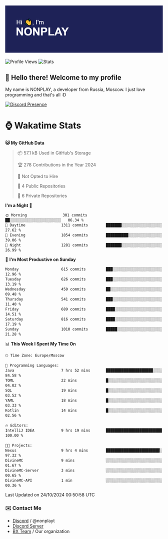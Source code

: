 ![Discord Presence](./header.png)
<br></br>
![Profile Views](https://komarev.com/ghpvc/?username=NONPLAYT&color=blue&style=for-the-badge)
![Stats](https://img.shields.io/badge/0%25-OPTIMIZED-orange?style=for-the-badge)


## :wave: Hello there! Welcome to my profile

My name is NONPLAY, a developer from Russia, Moscow. I just love programming and that's all :D

[![Discord Presence](https://lanyard.cnrad.dev/api/597087584090587177?showDisplayName=true)](https://discord.com/users/597087584090587177) 

# ⌚ Wakatime Stats

<!--START_SECTION:waka-->
**🐱 My GitHub Data** 

> 📦 57.1 kB Used in GitHub's Storage 
 > 
> 🏆 278 Contributions in the Year 2024
 > 
> 🚫 Not Opted to Hire
 > 
> 📜 4 Public Repositories 
 > 
> 🔑 6 Private Repositories 
 > 
**I'm a Night 🦉** 

```text
🌞 Morning                301 commits         ██░░░░░░░░░░░░░░░░░░░░░░░   06.34 % 
🌆 Daytime                1311 commits        ███████░░░░░░░░░░░░░░░░░░   27.62 % 
🌃 Evening                1854 commits        ██████████░░░░░░░░░░░░░░░   39.06 % 
🌙 Night                  1281 commits        ███████░░░░░░░░░░░░░░░░░░   26.99 % 
```
📅 **I'm Most Productive on Sunday** 

```text
Monday                   615 commits         ███░░░░░░░░░░░░░░░░░░░░░░   12.96 % 
Tuesday                  626 commits         ███░░░░░░░░░░░░░░░░░░░░░░   13.19 % 
Wednesday                450 commits         ██░░░░░░░░░░░░░░░░░░░░░░░   09.48 % 
Thursday                 541 commits         ███░░░░░░░░░░░░░░░░░░░░░░   11.40 % 
Friday                   689 commits         ████░░░░░░░░░░░░░░░░░░░░░   14.51 % 
Saturday                 816 commits         ████░░░░░░░░░░░░░░░░░░░░░   17.19 % 
Sunday                   1010 commits        █████░░░░░░░░░░░░░░░░░░░░   21.28 % 
```


📊 **This Week I Spent My Time On** 

```text
🕑︎ Time Zone: Europe/Moscow

💬 Programming Languages: 
Java                     7 hrs 52 mins       █████████████████████░░░░   84.58 % 
TOML                     22 mins             █░░░░░░░░░░░░░░░░░░░░░░░░   04.02 % 
SQL                      19 mins             █░░░░░░░░░░░░░░░░░░░░░░░░   03.52 % 
YAML                     18 mins             █░░░░░░░░░░░░░░░░░░░░░░░░   03.33 % 
Kotlin                   14 mins             █░░░░░░░░░░░░░░░░░░░░░░░░   02.56 % 

🔥 Editors: 
IntelliJ IDEA            9 hrs 19 mins       █████████████████████████   100.00 % 

🐱‍💻 Projects: 
Nexus                    9 hrs 4 mins        ████████████████████████░   97.32 % 
DivineMC                 9 mins              ░░░░░░░░░░░░░░░░░░░░░░░░░   01.67 % 
DivineMC-Server          3 mins              ░░░░░░░░░░░░░░░░░░░░░░░░░   00.65 % 
DivineMC-API             1 min               ░░░░░░░░░░░░░░░░░░░░░░░░░   00.36 % 
```


 Last Updated on 24/10/2024 00:50:58 UTC
<!--END_SECTION:waka-->

### ✉️ Contact Me

- [Discord](https://discord.com/users/597087584090587177) / @nonplayt
- [Discord Server](https://discord.gg/p7cxhw7E2M)
- [BX Team](https://github.com/BX-Team) / Our organization
